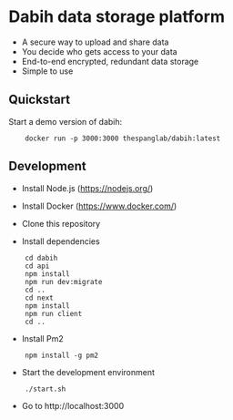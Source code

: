 # Dabih data storage platform

- A secure way to upload and share data
- You decide who gets access to your data
- End-to-end encrypted, redundant data storage
- Simple to use

## Quickstart

Start a demo version of dabih:

```
    docker run -p 3000:3000 thespanglab/dabih:latest
```

## Development

- Install Node.js (https://nodejs.org/)
- Install Docker (https://www.docker.com/)
- Clone this repository

- Install dependencies

```
    cd dabih
    cd api
    npm install
    npm run dev:migrate
    cd ..
    cd next
    npm install
    npm run client
    cd ..
```

- Install Pm2

```
    npm install -g pm2
```

- Start the development environment

```
    ./start.sh
```

- Go to http://localhost:3000
